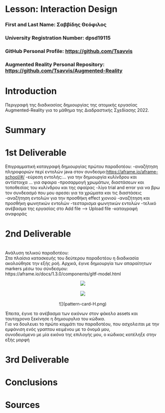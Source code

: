 # Lesson: Interaction Design

### First and Last Name: Σαββίδης Θεόφιλος
### University Registration Number: dpsd19115
### GitHub Personal Profile: https://github.com/Tsavvis
### Augmented Reality Personal Repository: https://github.com/Tsavvis/Augmented-Reality

# Introduction
 
 Περιγραφή της διαδικασίας δημιουργίας της ατομικής εργασίας Augmented-Reality για το μάθημα της Διαδραστικής Σχεδίασης 2022.
# Summary


# 1st Deliverable

Επιγραμματική καταγραφή δημιουργίας πρώτου παραδοτέου:
 -αναζήτηση πληροφοριών περί εντολών java στον συνδεσμο:https://aframe.io/aframe-school/#/
 -εύρεση εντολής:... για την δημιουργία κυλίνδρου και αντίστοιχα ... για σφαιρα
 -προσαρμογή χρωμάτων, διαστάσεων και τοποθεσίας του κυλίνδρου και της σφαίρας 
 -λίγο trial and error για να βρω τον συνδεασμό που μου αρεσει για τα χρώματα και τις διαστάσεις
 -αναζήτηση εντολών για την προσθήκη effect χιονιού
 -αναζήτηση και προσθήκη φωνητικών εντολών 
 -τεσταρισμα φωνητικών εντολών
 -τελικό ανέβασμα της εργασίας στο Add file --> Upload file
 -καταγραφή αναφοράς

# 2nd Deliverable
<br />
Ανάλυση τελικού παραδοτέου:<br />
Στα πλαίσια κατασκευής του δεύτερου παραδοτέου η διαδικασία ακολούθησε την εξής ροή. Αρχικά, έγινε δημιουργία των απαραίτητων markers μέσω του σύνδεσμου: https://aframe.io/docs/1.3.0/components/gltf-model.html<br />

<p align="center">
<img src="https://github.com/Tsavvis/Augmented-Reality/tree/main/marker_based/assets/pattern-dpsd19115_marker.png">
</p>
<p align="center">
<img src="https://github.com/Tsavvis/Augmented-Reality/tree/main/marker_based/assets/pattern-card-Oxygen.png">
</p>
<p align="center">
![](pattern-card-H.png)
</p>
Έπειτα, έγινε το ανέβασμα των εικόνων στον φάκελο assets και ταυτοχρονα ξεκίνησε η δημιουργλια του κώδικα.<br />
Για να δουλευει το πρώτο κομμάτι του παραδοτέου, που ασχολειται με την εμφάνιση ενός γραπτου κειμένου με το όνομά μου, <br />συνοδευόμενο με μία εικόνα της επιλογής μου, ο κώδικας κατέληξε στην εξής μορφή <br />



# 3rd Deliverable 


# Conclusions


# Sources
